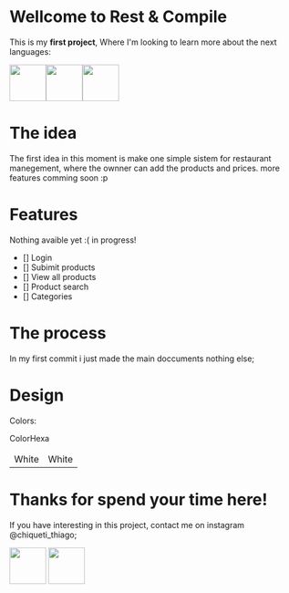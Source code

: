 
# Wellcome to Rest & Compile
This is my <strong>first project</strong>, Where I'm looking to learn more about the next languages:


<img src="https://cdn.jsdelivr.net/gh/devicons/devicon/icons/html5/html5-original.svg" width="64px" height="64px"/><img src="https://cdn.jsdelivr.net/gh/devicons/devicon/icons/css3/css3-original.svg" width="64px" height="64px"/><img src="https://cdn.jsdelivr.net/gh/devicons/devicon/icons/javascript/javascript-plain.svg" width="64px" height="64px"/>


# The idea 
The first idea in this moment is make one simple sistem for restaurant manegement, where the ownner can add the products and prices.
more features comming soon :p

# Features 
Nothing avaible yet :( in progress!

- [] Login
- [] Subimit products
- [] View all products
- [] Product search
- [] Categories

# The process
In my first commit i just made the main doccuments nothing else;

# Design
Colors: 
<table>
 <thead>
  <tr>Color</tr>
  <tr>Hexa</tr>
 </thead>
 <tbody>
  <td>White</td>
  <td background-color: grey;>White</td>
 </tbody>
</table>

# Thanks for spend your time here!
If you have interesting in this project, contact me on instagram @chiqueti_thiago;

 <img src="https://cdn.jsdelivr.net/gh/devicons/devicon/icons/github/github-original.svg" width="64px" height="64px"/>
 <img src="https://cdn.jsdelivr.net/gh/devicons/devicon/icons/github/github-original.svg" width="64px" height="64px" />
          
